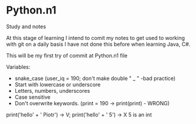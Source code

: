 # Python.n1
Study and notes

At this stage of learning I intend to comit my notes to get used to working with git on a daily basis I have not done this before when learning Java, C#.

This will be my first try of commit at Python.n1 file

Variables:
  - snake_case (user_iq = 190; don't make double " _ " -bad practice)
  - Start with lowercase or underscore 
  - Letters, numbers, underscores
  - Case sensitive
  - Don't overwrite keywords. (print = 190   ->   print(print) - WRONG)


print('hello' + ' Piotr') -> V; print('hello' + ' 5') -> X 5 is an int